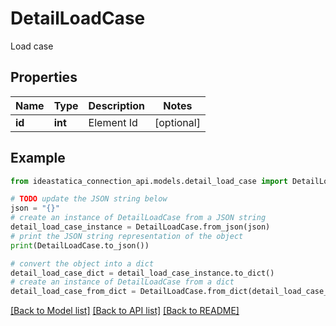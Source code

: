 # DetailLoadCase

Load case

## Properties

Name | Type | Description | Notes
------------ | ------------- | ------------- | -------------
**id** | **int** | Element Id | [optional] 

## Example

```python
from ideastatica_connection_api.models.detail_load_case import DetailLoadCase

# TODO update the JSON string below
json = "{}"
# create an instance of DetailLoadCase from a JSON string
detail_load_case_instance = DetailLoadCase.from_json(json)
# print the JSON string representation of the object
print(DetailLoadCase.to_json())

# convert the object into a dict
detail_load_case_dict = detail_load_case_instance.to_dict()
# create an instance of DetailLoadCase from a dict
detail_load_case_from_dict = DetailLoadCase.from_dict(detail_load_case_dict)
```
[[Back to Model list]](../README.md#documentation-for-models) [[Back to API list]](../README.md#documentation-for-api-endpoints) [[Back to README]](../README.md)


